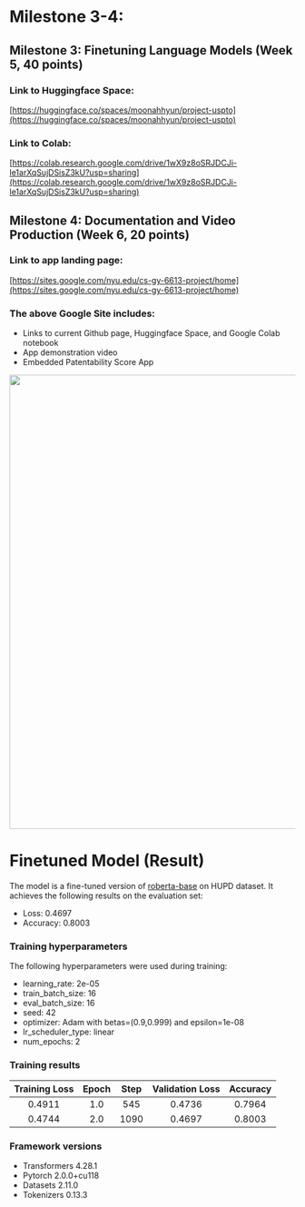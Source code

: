 # Milestone 3-4: 
## Milestone 3: Finetuning Language Models (Week 5, 40 points)
### Link to Huggingface Space: 

[https://huggingface.co/spaces/moonahhyun/project-uspto](https://huggingface.co/spaces/moonahhyun/project-uspto)

### Link to Colab:

[https://colab.research.google.com/drive/1wX9z8oSRJDCJi-le1arXqSujDSisZ3kU?usp=sharing](https://colab.research.google.com/drive/1wX9z8oSRJDCJi-le1arXqSujDSisZ3kU?usp=sharing)

## Milestone 4: Documentation and Video Production (Week 6, 20 points)
### Link to app landing page: 

[https://sites.google.com/nyu.edu/cs-gy-6613-project/home](https://sites.google.com/nyu.edu/cs-gy-6613-project/home)

### The above Google Site includes:
- Links to current Github page, Huggingface Space, and Google Colab notebook
- App demonstration video
- Embedded Patentability Score App 

<img src="https://github.com/ahhyun-moon/cs-gy-6613-assignments/blob/milestone-3-4/project/milestone-3-4/0.google_site.png" width=800/>




# Finetuned Model (Result)

The model is a fine-tuned version of [roberta-base](https://huggingface.co/roberta-base) on HUPD dataset.
It achieves the following results on the evaluation set:
- Loss: 0.4697
- Accuracy: 0.8003

### Training hyperparameters

The following hyperparameters were used during training:
- learning_rate: 2e-05
- train_batch_size: 16
- eval_batch_size: 16
- seed: 42
- optimizer: Adam with betas=(0.9,0.999) and epsilon=1e-08
- lr_scheduler_type: linear
- num_epochs: 2

### Training results

| Training Loss | Epoch | Step | Validation Loss | Accuracy |
|:-------------:|:-----:|:----:|:---------------:|:--------:|
| 0.4911        | 1.0   | 545  | 0.4736          | 0.7964   |
| 0.4744        | 2.0   | 1090 | 0.4697          | 0.8003   |


### Framework versions

- Transformers 4.28.1
- Pytorch 2.0.0+cu118
- Datasets 2.11.0
- Tokenizers 0.13.3



